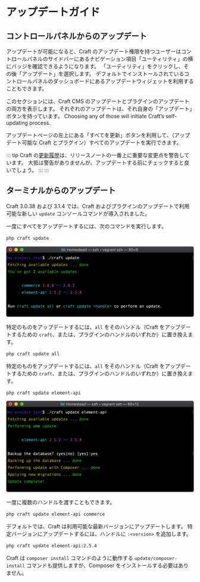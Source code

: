 # アップデートガイド

## コントロールパネルからのアップデート

アップデートが可能になると、Craft のアップデート権限を持つユーザーはコントロールパネルのサイドバーにあるナビゲーション項目「ユーティリティ」の横にバッジを確認できるようになります。 「ユーティリティ」をクリックし、その後「アップデート」を選択します。 デフォルトでインストールされているコントロールパネルのダッシュボードにあるアップデートウィジェットを利用することもできます。

このセクションには、Craft CMS のアップデートとプラグインのアップデートの両方を表示します。 それぞれのアップデートは、それ自身の「アップデート」ボタンを持っています。 Choosing any of those will initiate Craft’s self-updating process.

アップデートページの左上にある「すべてを更新」ボタンを利用して、（アップデート可能な Craft とプラグイン）すべてのアップデートを実行できます。

::: tip
Craft の[更新履歴](https://github.com/craftcms/cms/blob/main/CHANGELOG.md)は、リリースノートの一番上に重要な変更点を警告しています。 大抵は警告がありませんが、アップデートする前にチェックすると良いでしょう。 :::
:::

## ターミナルからのアップデート

Craft 3.0.38 および 3.1.4 では、Craft およびプラグインのアップデートで利用可能な新しい `update` コンソールコマンドが導入されました。

一度にすべてをアップデートするには、次のコマンドを実行します。

```bash
php craft update
```

![update</code> コマンドによるインタラクションの例。](./images/cli-update-info.png)

特定のものをアップデートするには、`all` をそのハンドル（Craft をアップデートするための `craft`、または、プラグインのハンドルのいずれか）に置き換えます。

```bash
php craft update all
```

特定のものをアップデートするには、`all` をそのハンドル（Craft をアップデートするための `craft`、または、プラグインのハンドルのいずれか）に置き換えます。

```bash
php craft update element-api
```

![update <handle></code> command."](./images/cli-update-plugin.png)

一度に複数のハンドルを渡すこともできます。

```bash
php craft update element-api commerce
```

デフォルトでは、Craft は利用可能な最新バージョンにアップデートします。 特定バージョンにアップデートするには、ハンドルに `:<version>` を追加します。

```bash
php craft update element-api:2.5.4
```

Craft は `composer install` コマンドのように動作する `update/composer-install` コマンドも提供しますが、Composer をインストールする必要はありません。
